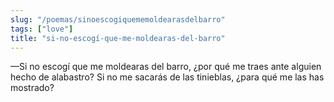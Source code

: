 ```yaml
---
slug: "/poemas/sinoescogiquememoldearasdelbarro"
tags: ["love"]
title: "si-no-escogí-que-me-moldearas-del-barro"
---
```

—Si no escogí que me moldearas del barro, ¿por qué me traes ante alguien hecho de alabastro? Si no me sacarás de las tinieblas, ¿para qué me las has mostrado?